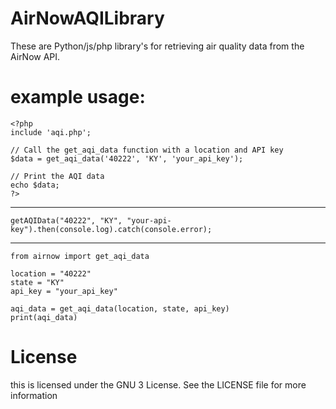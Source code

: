 # AirNowAQILibrary
These are Python/js/php library's for retrieving air quality data from the AirNow API.


# example usage:
```
<?php
include 'aqi.php';

// Call the get_aqi_data function with a location and API key
$data = get_aqi_data('40222', 'KY', 'your_api_key');

// Print the AQI data
echo $data;
?>
```
--------------
```
getAQIData("40222", "KY", "your-api-key").then(console.log).catch(console.error);
```
---------
```
from airnow import get_aqi_data

location = "40222"
state = "KY"
api_key = "your_api_key"

aqi_data = get_aqi_data(location, state, api_key)
print(aqi_data)
```
# License
this is licensed under the GNU 3 License. See the LICENSE file for more information
